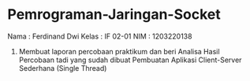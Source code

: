 # Pemrograman-Jaringan-Socket

Nama   : Ferdinand Dwi
Kelas  : IF 02-01
NIM    : 1203220138

1.	Membuat laporan percobaan praktikum dan beri Analisa Hasil Percobaan tadi yang sudah dibuat Pembuatan Aplikasi Client-Server Sederhana (Single Thread)

